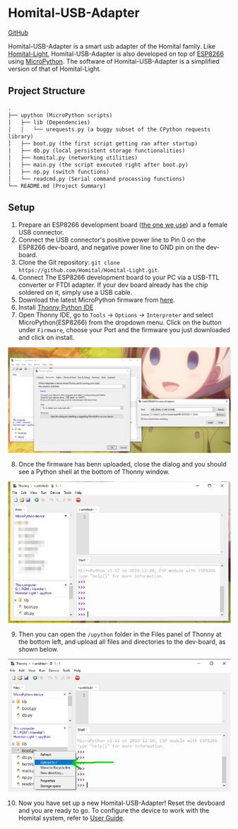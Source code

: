 # Homital-USB-Adapter

[GitHub](https://github.com/Homital/Homital-USB-Adapter)

Homital-USB-Adapter is a smart usb adapter of the Homital family. Like [Homital-Light](#homital-light), Homital-USB-Adapter is also developed on top of [ESP8266](https://www.espressif.com/en/products/socs/esp8266/overview) using [MicroPython](https://micropython.org/). The software of Homital-USB-Adapter is a simplified version of that of Homital-Light.

## Project Structure

```homital
.
├── upython (MicroPython scripts)
│   ├── lib (Dependencies)
│   │   └── urequests.py (a buggy subset of the CPython requests library)
│   ├── boot.py (the first script getting ran after startup)
│   ├── db.py (local persistent storage functionalities)
│   ├── homital.py (networking utilities)
│   ├── main.py (the script executed right after boot.py)
│   ├── np.py (switch functions)
│   └── readcmd.py (Serial command processing functions)
└── README.md (Project Summary)
```

## Setup

1. Prepare an ESP8266 development board ([the one we use](https://a.aliexpress.com/_dUiLPnV)) and a female USB connector.
1. Connect the USB connector's positive power line to Pin 0 on the ESP8266 dev-board, and negative power line to GND pin on the dev-board.
1. Clone the Git repository: `git clone https://github.com/Homital/Homital-Light.git`.
1. Connect The ESP8266 development board to your PC via a USB-TTL converter or FTDI adapter. If your dev board already has the chip soldered on it, simply use a USB cable.
1. Download the latest MicroPython firmware from [here](http://micropython.org/download/esp8266/).
1. Install [Thonny Python IDE](https://thonny.org/)
1. Open Thonny IDE, go to `Tools` -> `Options` -> `Interpreter` and select MicroPython(ESP8266) from the dropdown menu. Click on the button under `Firmware`, choose your Port and the firmware you just downloaded and click on install.

![Thonny upload firmware](../assets/thonny_firmware.png)

8. Once the firmware has benn uploaded, close the dialog and you should see a Python shell at the bottom of Thonny window.

![Python shell](../assets/firmware_uploaded.png)

9. Then you can open the `/upython` folder in the Files panel of Thonny at the bottom left, and upload all files and directories to the dev-board, as shown below.

![Upload python files](../assets/thonny_upload.png)

10. Now you have set up a new Homital-USB-Adapter! Reset the devboard and you are ready to go. To configure the device to work with the Homital system, refer to [User Guide](/user-guide/#homital-smart-device-configuration).
